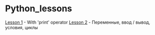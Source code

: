 # Python_lessons

[Lesson 1](https://github.com/VKeiby/Python_less/blob/master/Lesson1_print.py) - With 'print' operator
[Lesson 2](https://github.com/VKeiby/Python_less/blob/master/Lesson2.py) - Переменные, ввод / вывод, условия, циклы
